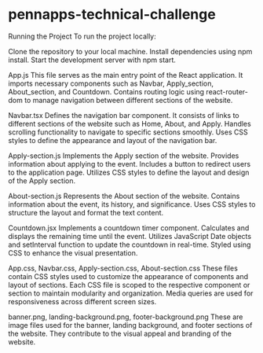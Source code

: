 # pennapps-technical-challenge

Running the Project
To run the project locally:

Clone the repository to your local machine.
Install dependencies using npm install.
Start the development server with npm start.

App.js
This file serves as the main entry point of the React application.
It imports necessary components such as Navbar, Apply_section, About_section, and Countdown.
Contains routing logic using react-router-dom to manage navigation between different sections of the website.

Navbar.tsx
Defines the navigation bar component.
It consists of links to different sections of the website such as Home, About, and Apply.
Handles scrolling functionality to navigate to specific sections smoothly.
Uses CSS styles to define the appearance and layout of the navigation bar.


Apply-section.js
Implements the Apply section of the website.
Provides information about applying to the event.
Includes a button to redirect users to the application page.
Utilizes CSS styles to define the layout and design of the Apply section.


About-section.js
Represents the About section of the website.
Contains information about the event, its history, and significance.
Uses CSS styles to structure the layout and format the text content.


Countdown.jsx
Implements a countdown timer component.
Calculates and displays the remaining time until the event.
Utilizes JavaScript Date objects and setInterval function to update the countdown in real-time.
Styled using CSS to enhance the visual presentation.


App.css, Navbar.css, Apply-section.css, About-section.css
These files contain CSS styles used to customize the appearance of components and layout of sections.
Each CSS file is scoped to the respective component or section to maintain modularity and organization.
Media queries are used for responsiveness across different screen sizes.


banner.png, landing-background.png, footer-background.png
These are image files used for the banner, landing background, and footer sections of the website.
They contribute to the visual appeal and branding of the website.
